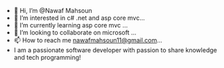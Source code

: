 - 👋 Hi, I’m @Nawaf Mahsoun
- 👀 I’m interested in  c# .net and asp core mvc...
- 🌱 I’m currently learning  asp core mvc ...
- 💞️ I’m looking to collaborate on microsoft ...
- 📫 How to reach me  nawafmahsoun11@gmail.com...
- I am a passionate software developer with passion to share knowledge and tech programming!

<!---
NawafMahs/NawafMahs is a ✨ special ✨ repository because its `README.md` (this file) appears on your GitHub profile.
You can click the Preview link to take a look at your changes.
--->
